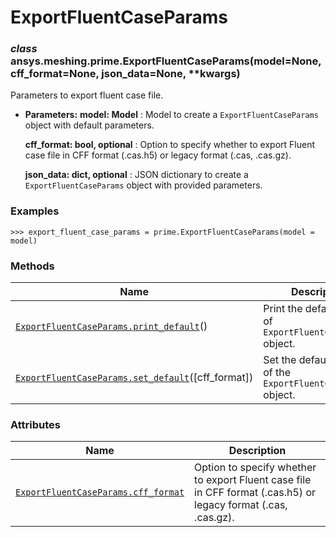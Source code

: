 # ExportFluentCaseParams



### *class* ansys.meshing.prime.ExportFluentCaseParams(model=None, cff_format=None, json_data=None, \*\*kwargs)

Parameters to export fluent case file.

* **Parameters:**
  **model: Model**
  : Model to create a `ExportFluentCaseParams` object with default parameters.

  **cff_format: bool, optional**
  : Option to specify whether to export Fluent case file in CFF format (.cas.h5) or legacy format (.cas, .cas.gz).

  **json_data: dict, optional**
  : JSON dictionary to create a `ExportFluentCaseParams` object with provided parameters.

### Examples

```pycon
>>> export_fluent_case_params = prime.ExportFluentCaseParams(model = model)
```

<!-- !! processed by numpydoc !! -->

### Methods

| Name | Description |
|------------------------------------------------------------------------------------------------------------------------------------------------------------------------|----------------------------------------------------------------|
| [`ExportFluentCaseParams.print_default`](ansys.meshing.prime.ExportFluentCaseParams.print_default.md#ansys.meshing.prime.ExportFluentCaseParams.print_default)()       | Print the default values of `ExportFluentCaseParams` object.   |
| [`ExportFluentCaseParams.set_default`](ansys.meshing.prime.ExportFluentCaseParams.set_default.md#ansys.meshing.prime.ExportFluentCaseParams.set_default)([cff_format]) | Set the default values of the `ExportFluentCaseParams` object. |

### Attributes

| Name | Description |
|---------------------------------------------------------------------------------------------------------------------------------------------------------|------------------------------------------------------------------------------------------------------------------|
| [`ExportFluentCaseParams.cff_format`](ansys.meshing.prime.ExportFluentCaseParams.cff_format.md#ansys.meshing.prime.ExportFluentCaseParams.cff_format)   | Option to specify whether to export Fluent case file in CFF format (.cas.h5) or legacy format (.cas, .cas.gz).   |

